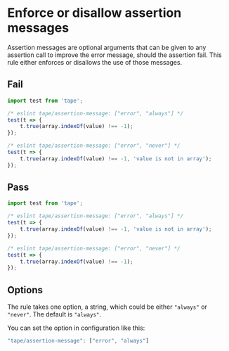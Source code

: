# Enforce or disallow assertion messages

Assertion messages are optional arguments that can be given to any assertion call to improve the error message, should the assertion fail. This rule either enforces or disallows the use of those messages.


## Fail

```js
import test from 'tape';

/* eslint tape/assertion-message: ["error", "always"] */
test(t => {
	t.true(array.indexOf(value) !== -1);
});

/* eslint tape/assertion-message: ["error", "never"] */
test(t => {
	t.true(array.indexOf(value) !== -1, 'value is not in array');
});
```


## Pass

```js
import test from 'tape';

/* eslint tape/assertion-message: ["error", "always"] */
test(t => {
	t.true(array.indexOf(value) !== -1, 'value is not in array');
});

/* eslint tape/assertion-message: ["error", "never"] */
test(t => {
	t.true(array.indexOf(value) !== -1);
});
```

## Options

The rule takes one option, a string, which could be either `"always"` or `"never"`. The default is `"always"`.

You can set the option in configuration like this:

```js
"tape/assertion-message": ["error", "always"]
```
